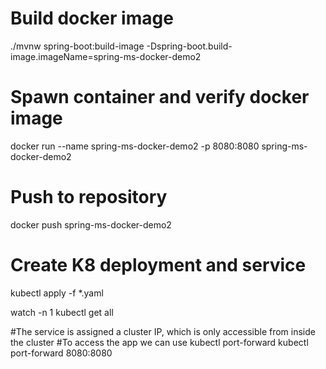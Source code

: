 # Build docker image 
./mvnw spring-boot:build-image -Dspring-boot.build-image.imageName=spring-ms-docker-demo2

# Spawn container and verify docker image
docker run --name spring-ms-docker-demo2 -p 8080:8080 spring-ms-docker-demo2

# Push to repository
docker push spring-ms-docker-demo2

# Create K8 deployment and service
kubectl apply -f *.yaml 

watch -n 1 kubectl get all

#The service is assigned a cluster IP, which is only accessible from inside the cluster
#To access the app we can use kubectl port-forward
kubectl port-forward <servicename> 8080:8080


